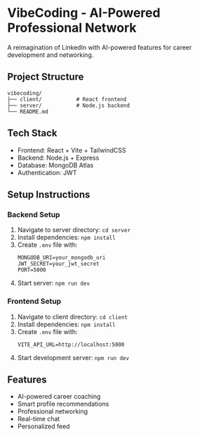 # VibeCoding - AI-Powered Professional Network

A reimagination of LinkedIn with AI-powered features for career development and networking.

## Project Structure

```
vibecoding/
├── client/           # React frontend
├── server/           # Node.js backend
└── README.md
```

## Tech Stack

- Frontend: React + Vite + TailwindCSS
- Backend: Node.js + Express
- Database: MongoDB Atlas
- Authentication: JWT

## Setup Instructions

### Backend Setup
1. Navigate to server directory: `cd server`
2. Install dependencies: `npm install`
3. Create `.env` file with:
   ```
   MONGODB_URI=your_mongodb_uri
   JWT_SECRET=your_jwt_secret
   PORT=5000
   ```
4. Start server: `npm run dev`

### Frontend Setup
1. Navigate to client directory: `cd client`
2. Install dependencies: `npm install`
3. Create `.env` file with:
   ```
   VITE_API_URL=http://localhost:5000
   ```
4. Start development server: `npm run dev`

## Features

- AI-powered career coaching
- Smart profile recommendations
- Professional networking
- Real-time chat
- Personalized feed 